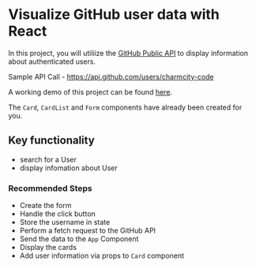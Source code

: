 # Visualize GitHub user data with React

In this project, you will utiliize the [GitHub Public API](https://docs.github.com/en/rest/users/users?apiVersion=2022-11-28) to display information about authenticated users.

Sample API Call - <https://api.github.com/users/charmcity-code>

A working demo of this project can be found [here](https://65d7952d75512725ec911444--ubiquitous-pegasus-1134a1.netlify.app/).

The `Card`, `CardList` and `Form` components have already been created for you.

## Key functionality

- search for a User
- display infomation about User

### Recommended Steps

- Create the form
- Handle the click button
- Store the username in state
- Perform a fetch request to the GitHub API
- Send the data to the `App` Component
- Display the cards
- Add user information via props to `Card` component
